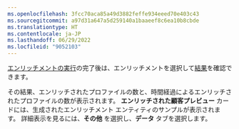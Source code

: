 ```yaml
---
ms.openlocfilehash: 3fcc70aca85a49d3882feffe934eeed70e403c43
ms.sourcegitcommit: a97d31a647a5d259140a1baaeef8c6ea10b8cbde
ms.translationtype: HT
ms.contentlocale: ja-JP
ms.lasthandoff: 06/29/2022
ms.locfileid: "9052103"
---
```

[エンリッチメントの実行](../enrichment-hub.md#run-or-refresh-enrichments)の完了後は、エンリッチメントを選択して[結果](../enrichment-hub.md#view-enrichment-results)を確認できます。 

その結果、エンリッチされたプロファイルの数と、時間経過によるエンリッチされたプロファイルの数が表示されます。 **エンリッチされた顧客プレビュー** カードには、生成されたエンリッチメント エンティティのサンプルが表示されます。 詳細表示を見るには、**その他** を選択し、**データ** タブを選択します。
